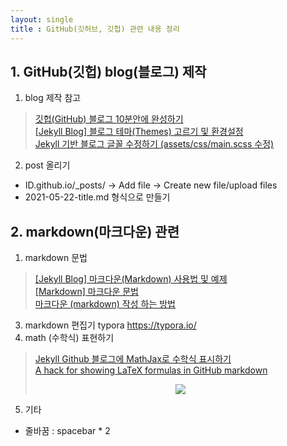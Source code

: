 ```yaml
---
layout: single
title : GitHub(깃허브, 깃헙) 관련 내용 정리
---
```


## 1. GitHub(깃헙) blog(블로그) 제작


1. blog 제작 참고
> [깃헙(GitHub) 블로그 10분안에 완성하기](https://www.youtube.com/watch?v=ACzFIAOsfpM)  
> [[Jekyll Blog] 블로그 테마(Themes) 고르기 및 환경설정](https://theorydb.github.io/envops/2019/05/02/envops-blog-theme/)  
> [Jekyll 기반 블로그 글꼴 수정하기 (assets/css/main.scss 수정)](https://evenharder.github.io/blog/jekyll-change-fonts/)  
2. post 올리기  
  * ID.github.io/_posts/ → Add file → Create new file/upload files  
  * 2021-05-22-title.md 형식으로 만들기  
  
  
## 2. markdown(마크다운) 관련

1. markdown 문법  
> [[Jekyll Blog] 마크다운(Markdown) 사용법 및 예제](https://theorydb.github.io/envops/2019/05/22/envops-blog-how-to-use-md/)  
> [[Markdown] 마크다운 문법](https://simhyejin.github.io/2016/06/30/Markdown-syntax/)  
> [마크다운 (markdown) 작성 하는 방법](https://afsdzvcx123.tistory.com/entry/%EB%A7%88%ED%81%AC%EB%8B%A4%EC%9A%B4-markdown-%EC%9E%91%EC%84%B1-%ED%95%98%EB%8A%94-%EB%B0%A9%EB%B2%95)  
3. markdown 편집기 typora  <https://typora.io/>
4. math (수학식) 표현하기
> [Jekyll Github 블로그에 MathJax로 수학식 표시하기](https://mkkim85.github.io/blog-apply-mathjax-to-jekyll-and-github-pages/#mathjax-%EC%A0%81%EC%9A%A9-%EB%B0%A9%EB%B2%95)  
> [A hack for showing LaTeX formulas in GitHub markdown](https://gist.github.com/a-rodin/fef3f543412d6e1ec5b6cf55bf197d7b)  
> <div align="center"><img style="background: white;" src="https://render.githubusercontent.com/render/math?math=\Large P(x)%20%3D%20%5Cfrac%7B1%7D%7B%5Csigma%5Csqrt%7B2%5Cpi%7D%7D%20e%5E%7B%5Cfrac%7B-(x-%5Cmu)%5E2%7D%7B2%5Csigma%5E2%7D%7D%0D"></div>  
5. 기타  
  * 줄바꿈 : spacebar * 2
  
